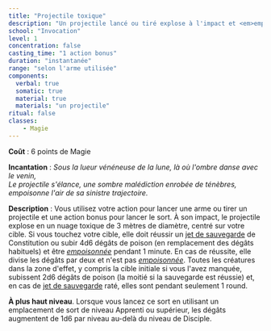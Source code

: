 ```yaml
---
title: "Projectile toxique"
description: "Un projectile lancé ou tiré explose à l'impact et <em>empoisonne</em> les victimes."
school: "Invocation"
level: 1
concentration: false
casting_time: "1 action bonus"
duration: "instantanée"
range: "selon l'arme utilisée"
components:
  verbal: true
  somatic: true
  material: true
  materials: "un projectile"
ritual: false
classes:
    - Magie
---
```

**Coût** : 6 points de Magie   

**Incantation** :   *Sous la lueur vénéneuse de la lune, là où l'ombre danse avec le venin,*   
*Le projectile s'élance, une sombre malédiction enrobée de ténèbres, empoisonne l'air de sa sinistre trajectoire.*    

**Description** : Vous utilisez votre action pour lancer une arme ou tirer un projectile et une action bonus pour lancer le sort. À son impact, le projectile explose en un nuage toxique de 3 mètres de diamètre, centré sur votre cible. Si vous touchez votre cible, elle doit réussir un [jet de sauvegarde](/utiliser-les-caracteristiques/#jets-de-sauvegarde) de Constitution ou subir 4d6 dégâts de poison (en remplacement des dégâts habituels) et être [_empoisonnée_](/gerer-la-sante-du-personnage/#empoisonne) pendant 1 minute. En cas de réussite, elle divise les dégâts par deux et n'est pas [_empoisonnée_](/gerer-la-sante-du-personnage/#empoisonne). Toutes les créatures dans la zone d'effet, y compris la cible initiale si vous l'avez manquée, subissent 2d6 dégâts de poison (la moitié si la sauvegarde est réussie) et, en cas de [jet de sauvegarde](/utiliser-les-caracteristiques/#jets-de-sauvegarde) raté, elles sont <RT l="empoisonnées" t="empoisonne"/> pendant seulement 1 round.    

**À plus haut niveau**. Lorsque vous lancez ce sort en utilisant un emplacement de sort de niveau Apprenti ou supérieur, les dégâts augmentent de 1d6 par niveau au-delà du niveau de Disciple.   
